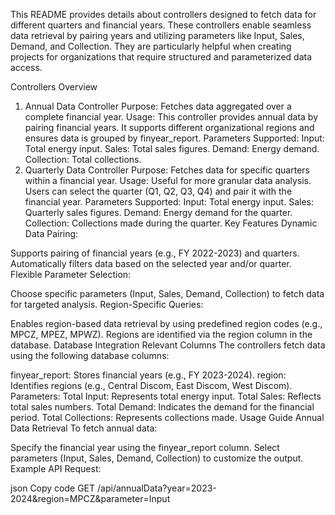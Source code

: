 This README provides details about controllers designed to fetch data for different quarters and financial years. These controllers enable seamless data retrieval by pairing years and utilizing parameters like Input, Sales, Demand, and Collection. They are particularly helpful when creating projects for organizations that require structured and parameterized data access.

Controllers Overview
1. Annual Data Controller
Purpose: Fetches data aggregated over a complete financial year.
Usage: This controller provides annual data by pairing financial years. It supports different organizational regions and ensures data is grouped by finyear_report.
Parameters Supported:
Input: Total energy input.
Sales: Total sales figures.
Demand: Energy demand.
Collection: Total collections.
2. Quarterly Data Controller
Purpose: Fetches data for specific quarters within a financial year.
Usage: Useful for more granular data analysis. Users can select the quarter (Q1, Q2, Q3, Q4) and pair it with the financial year.
Parameters Supported:
Input: Total energy input.
Sales: Quarterly sales figures.
Demand: Energy demand for the quarter.
Collection: Collections made during the quarter.
Key Features
Dynamic Data Pairing:

Supports pairing of financial years (e.g., FY 2022-2023) and quarters.
Automatically filters data based on the selected year and/or quarter.
Flexible Parameter Selection:

Choose specific parameters (Input, Sales, Demand, Collection) to fetch data for targeted analysis.
Region-Specific Queries:

Enables region-based data retrieval by using predefined region codes (e.g., MPCZ, MPEZ, MPWZ).
Regions are identified via the region column in the database.
Database Integration
Relevant Columns
The controllers fetch data using the following database columns:

finyear_report: Stores financial years (e.g., FY 2023-2024).
region: Identifies regions (e.g., Central Discom, East Discom, West Discom).
Parameters:
Total Input: Represents total energy input.
Total Sales: Reflects total sales numbers.
Total Demand: Indicates the demand for the financial period.
Total Collections: Represents collections made.
Usage Guide
Annual Data Retrieval
To fetch annual data:

Specify the financial year using the finyear_report column.
Select parameters (Input, Sales, Demand, Collection) to customize the output.
Example API Request:

json
Copy code
GET /api/annualData?year=2023-2024&region=MPCZ&parameter=Input
